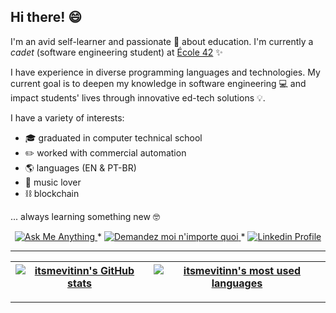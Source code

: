 ## Hi there! 😄

I'm an avid self-learner and passionate 💛 about education. I'm currently a _cadet_ (software engineering student) at [École 42](https://www.42sp.org.br/) ✨

I have experience in diverse programming languages and technologies. My current goal is to deepen my knowledge in software engineering 💻 and impact students' lives through innovative ed-tech solutions 💡.

I have a variety of interests:

* 🎓  graduated in computer technical school
* ✏️   worked with commercial automation
* 🌎  languages (EN & PT-BR)
* 🎹  music lover
* ⛓️  blockchain

... always learning something new 🤓


<p align="center">
	<a href="mailto:vitorsergio111@gmail.com.com">
		<img alt="Ask Me Anything" src="https://img.shields.io/badge/-Ask_me_anything-blueviolet?style=flat&logo=Gmail&logoColor=white&link=mailto:vitorsergio111@gmail.com" />
	</a>
	<span> * </span>
	<a href="mailto:vitorsergio111@gmail.com">
		<img alt="Demandez moi n'importe quoi" src="https://img.shields.io/badge/-Demandez_moi_n'%20importe_quoi-blueviolet?style=flat&logo=Gmail&logoColor=white&link=mailto:vitorsergio111@gmail.com" />
	</a>
	<span> * </span>
	<a href="https://www.linkedin.com/in/itsmevitinn/">
		<img alt="Linkedin Profile" src="https://img.shields.io/badge/-Linkedin_Profile-0072b1?style=flat&logo=Linkedin&logoColor=white&link=https://www.linkedin.com/in/itsmevitinn/" />
	</a>
</p>

---

| [![itsmevitinn's GitHub stats](https://github-readme-stats.vercel.app/api?username=itsmevitinn&count_private=true&show_icons=true&hide=issues&hide_border=true&theme=tokyonight)](https://github.com/itsmevitinn?tab=repositories) | [![itsmevitinn's most used languages](https://github-readme-stats.vercel.app/api/top-langs/?username=itsmevitinn&layout=compact&hide_border=true&theme=tokyonight)](https://github.com/itsmevitinn?tab=repositories) |
|:-:|:-:|

<!-- <p align="center">
	<img alt="itsmevitinn's visitors" src="https://komarev.com/ghpvc/?username=itsmevitinn&color=8c36db&style=flat&label=visitors" />
	<img alt="itsmevitinn's followers" src="https://img.shields.io/github/followers/itsmevitinn?color=blueviolet" />
	<img alt="itsmevitinn's stars" src="https://img.shields.io/github/stars/itsmevitinn?color=blueviolet" />
</p> -->

---

<!-- <h3 align="center">
	Show some ❤️ by starring my repositories!
</h3> -->

